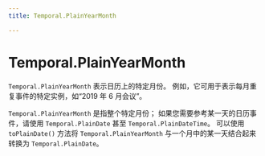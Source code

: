 ```yaml
---
title: Temporal.PlainYearMonth

---
```


# Temporal.PlainYearMonth

`Temporal.PlainYearMonth` 表示日历上的特定月份。 例如，它可用于表示每月重复事件的特定实例，如“2019 年 6 月会议”。

`Temporal.PlainYearMonth` 是指整个特定月份； 如果您需要参考某一天的日历事件，请使用 `Temporal.PlainDate` 甚至 `Temporal.PlainDateTime`。 可以使用 `toPlainDate()` 方法将 `Temporal.PlainYearMonth` 与一个月中的某一天结合起来转换为 `Temporal.PlainDate`。
